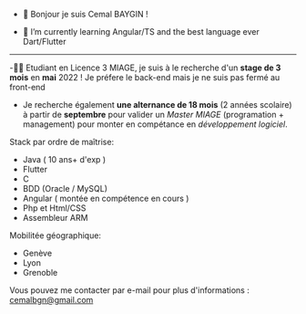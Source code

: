 - 👋 Bonjour je suis Cemal BAYGIN !

- 🌱 I’m currently learning Angular/TS and the best language ever Dart/Flutter

---

-👨‍🎓 Etudiant en Licence 3 MIAGE, je suis à le recherche d'un **stage de 3 mois** en **mai** 2022 ! Je préfere le back-end mais je ne suis pas fermé au front-end
- Je recherche également **une alternance de 18 mois** (2 années scolaire) à partir de **septembre** pour valider un *Master MIAGE* (programation + management) pour monter en compétance en *développement logiciel*.

Stack par ordre de maîtrise: 
  - Java ( 10 ans+ d'exp )
  - Flutter
  - C
  - BDD (Oracle / MySQL)
  - Angular ( montée en compétence en cours )
  - Php et Html/CSS
  - Assembleur ARM

Mobilitée géographique:
  - Genève
  - Lyon
  - Grenoble
  
Vous pouvez me contacter par e-mail pour plus d'informations : cemalbgn@gmail.com
